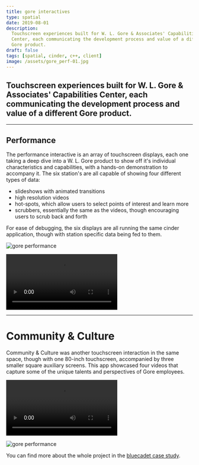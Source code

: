 ```yaml
---
title: gore interactives
type: spatial
date: 2019-08-01
description:
  Touchscreen experiences built for W. L. Gore & Associates' Capabilities
  Center, each communicating the development process and value of a different
  Gore product.
draft: false
tags: [spatial, cinder, c++, client]
image: /assets/gore_perf-01.jpg
---
```


## Touchscreen experiences built for W. L. Gore & Associates' Capabilities Center, each communicating the development process and value of a different Gore product.

---

## Performance

The performance interactive is an array of touchscreen displays, each one taking
a deep dive into a W. L. Gore product to show off it's individual
characteristics and capabilities, with a hands-on demonstration to accompany it.
The six station's are all capable of showing four different types of data:

- slideshows with animated transitions
- high resolution videos
- hot-spots, which allow users to select points of interest and learn more
- scrubbers, essentially the same as the videos, though encouraging users to
  scrub back and forth

For ease of debugging, the six displays are all running the same cinder
application, though with station specific data being fed to them.

![gore performance](/assets/gore_perf-02.jpg)

![gore performance](/assets/gore_perf-vid.mp4)

---

# Community & Culture

Community & Culture was another touchscreen interaction in the same space,
though with one 80-inch touchscreen, accompanied by three smaller square
auxiliary screens. This app showcased four videos that capture some of the
unique talents and perspectives of Gore employees.

![gore performance](/assets/gore_cc-vid.mp4)

![gore performance](/assets/gore_cc-01.jpg)

You can find more about the whole project in the
[bluecadet case study](https://www.bluecadet.com/work/wl-gore/).
